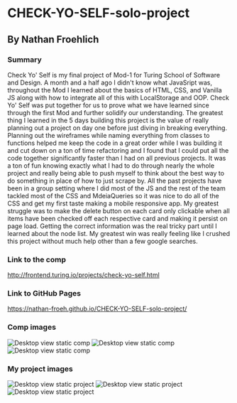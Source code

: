 # CHECK-YO-SELF-solo-project

## By Nathan Froehlich

### Summary
Check Yo' Self is my final project of Mod-1 for Turing School of Software and Design.
A month and a half ago I didn't know what JavaSript was, throughout the Mod I learned about the basics of HTML, CSS, and Vanilla JS along with how to integrate all of this with LocalStorage and OOP. Check Yo' Self was put together for us to prove what we have learned since through the first Mod and further solidify our understanding. The greatest thing I learned in the 5 days building this project is the value of really planning out a project on day one before just diving in breaking everything. Planning out the wireframes while naming everything from classes to functions helped me keep the code in a great order while I was building it and cut down on a ton of time refactoring and I found that I could put all the code together significantly faster than I had on all previous projects. It was a ton of fun knowing exactly what I had to do through nearly the whole project and really being able to push myself to think about the best way to do something in place of how to just scrape by. All the past projects have been in a group setting where I did most of the JS and the rest of the team tackled most of the CSS and MdeiaQueries so it was nice to do all of the CSS and get my first taste making a mobile responsive app.
My greatest struggle was to make the delete button on each card only clickable when all items have been checked off each respective card and making it persist on page load. Getting the correct information was the real tricky part until I learned about the node list.
My greatest win was really feeling like I crushed this project without much help other than a few google searches.

### Link to the comp
http://frontend.turing.io/projects/check-yo-self.html

### Link to GitHub Pages
https://nathan-froeh.github.io/CHECK-YO-SELF-solo-project/

### Comp images
![Desktop view static comp](https://github.com/Nathan-Froeh/CHECK-YO-SELF-solo-project/blob/master/images/Screen%20Shot%202019-04-17%20at%207.46.38%20AM.png)
![Desktop view static comp](https://github.com/Nathan-Froeh/CHECK-YO-SELF-solo-project/blob/master/images/Screen%20Shot%202019-04-17%20at%207.46.49%20AM.png)
![Desktop view static comp](https://github.com/Nathan-Froeh/CHECK-YO-SELF-solo-project/blob/master/images/Screen%20Shot%202019-04-17%20at%207.47.16%20AM.png)

### My project images
![Desktop view static project](https://github.com/Nathan-Froeh/CHECK-YO-SELF-solo-project/blob/master/images/Screen%20Shot%202019-04-17%20at%207.49.20%20AM.png)
![Desktop view static project](https://github.com/Nathan-Froeh/CHECK-YO-SELF-solo-project/blob/master/images/Screen%20Shot%202019-04-17%20at%207.50.09%20AM.png)
![Desktop view static project](https://github.com/Nathan-Froeh/CHECK-YO-SELF-solo-project/blob/master/images/Screen%20Shot%202019-04-17%20at%207.50.42%20AM.png)

